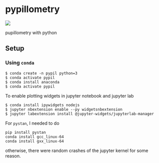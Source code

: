 # pypillometry
![](https://raw.githubusercontent.com/ihrke/pypillometry/master/logo/pypillometry_logo_200x200.png)

pupillometry with python


## Setup 

### Using `conda`

~~~
$ conda create -n pypil python=3
$ conda activate pypil
$ conda install anaconda 
$ conda activate pypil
~~~

To enable plotting widgets in jupyter notebook and jupyter lab

~~~
$ conda install ipywidgets nodejs
$ jupyter nbextension enable --py widgetsnbextension
$ jupyter labextension install @jupyter-widgets/jupyterlab-manager
~~~

For `pystan`, I needed to do
~~~
pip install pystan
conda install gcc_linux-64
conda install gxx_linux-64
~~~
otherwise, there were random crashes of the jupyter kernel for some reason.
